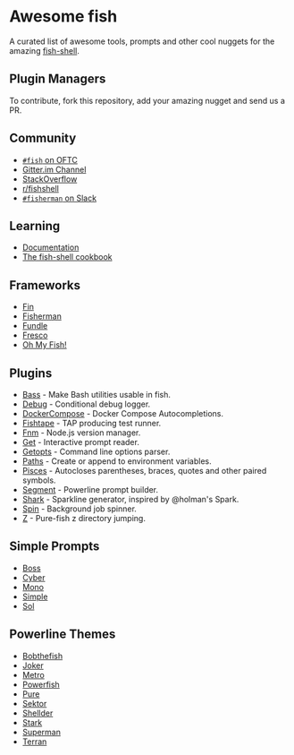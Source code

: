 # Awesome fish 

A curated list of awesome tools, prompts and other cool nuggets for the amazing [fish-shell](https://github.com/fish-shell/fish-shell).

## Plugin Managers

To contribute, fork this repository, add your amazing nugget and send us a PR.

## Community
- [`#fish` on OFTC](https://webchat.oftc.net/?channels=fish)
- [Gitter.im Channel](https://gitter.im/fish-shell/fish-shell)
- [StackOverflow](http://stackoverflow.com/questions/tagged/fish)
- [r/fishshell](https://www.reddit.com/r/fishshell/)
- [`#fisherman` on Slack](https://fisherman-wharf.herokuapp.com)

## Learning
- [Documentation](http://fishshell.com/docs/current/index.html)
- [The fish-shell cookbook](https://github.com/jbucaran/fish-shell-cookbook)

## Frameworks
- [Fin](https://github.com/fisherman/fin)
- [Fisherman](https://github.com/fisherman/fisherman)
- [Fundle](https://github.com/tuvistavie/fundle)
- [Fresco](https://github.com/masa0x80/fresco)
- [Oh My Fish!](https://github.com/oh-my-fish/oh-my-fish)

## Plugins
- [Bass](https://github.com/edc/bass) - Make Bash utilities usable in fish.
- [Debug](https://github.com/fisherman/debug) - Conditional debug logger.
- [DockerCompose](https://github.com/brgmnn/fish-docker-compose) - Docker Compose Autocompletions.
- [Fishtape](https://github.com/fisherman/fishtape) - TAP producing test runner.
- [Fnm](https://github.com/fisherman/fnm) - Node.js version manager.
- [Get](https://github.com/fisherman/get) - Interactive prompt reader.
- [Getopts](https://github.com/fisherman/getopts) - Command line options parser.
- [Paths](https://github.com/fisherman/paths) - Create or append to environment variables.
- [Pisces](https://github.com/laughedelic/pisces) - Autocloses parentheses, braces, quotes and other paired symbols.
- [Segment](https://github.com/fisherman/segment) - Powerline prompt builder.
- [Shark](https://github.com/fisherman/shark) - Sparkline generator, inspired by @holman's Spark.
- [Spin](https://github.com/fisherman/spin) - Background job spinner.
- [Z](https://github.com/fisherman/z) - Pure-fish z directory jumping.

## Simple Prompts
- [Boss](https://github.com/fisherman/boss)
- [Cyber](https://github.com/fisherman/cyber)
- [Mono](https://github.com/fisherman/mono)
- [Simple](https://github.com/fisherman/simple)
- [Sol](https://github.com/fisherman/sol)

## Powerline Themes
- [Bobthefish](https://github.com/oh-my-fish/theme-bobthefish)
- [Joker](https://github.com/fisherman/joker)
- [Metro](https://github.com/fisherman/metro)
- [Powerfish](https://github.com/radek-sprta/powerfish)
- [Pure](https://github.com/rafaelrinaldi/pure)
- [Sektor](https://github.com/fisherman/sektor)
- [Shellder](https://github.com/simnalamburt/shellder)
- [Stark](https://github.com/fisherman/stark)
- [Superman](https://github.com/fisherman/superman)
- [Terran](https://github.com/fisherman/terran)



